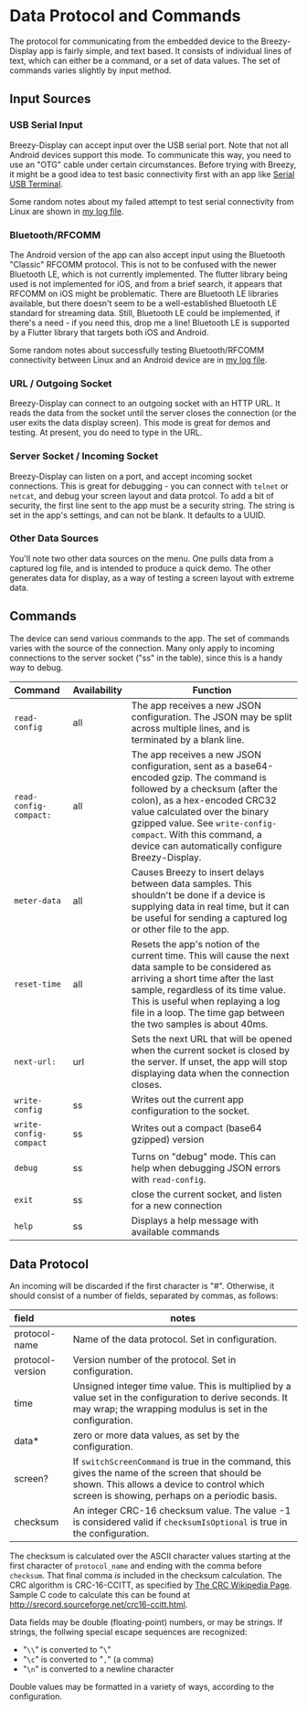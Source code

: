 # Data Protocol and Commands

The protocol for communicating from the embedded device to the
Breezy-Display app is fairly simple, and text based.  It consists of
individual lines of text, which can either be a command, or a set
of data values.  The set of commands varies slightly by input method.

## Input Sources

### USB Serial Input

Breezy-Display can accept input over the USB serial port.  Note that not
all Android devices support this mode.  To communicate this way, you need
to use an "OTG" cable under certain circumstances.  Before trying with
Breezy, it might be a good idea to test basic connectivity first with an
app like [Serial USB Terminal](https://play.google.com/store/apps/details?id=de.kai_morich.serial_usb_terminal).

Some random notes about my failed attempt to test serial connectivity from
Linux are shown in [my log file](../../billf_log.txt). 

### Bluetooth/RFCOMM

The Android version of the app can also accept input using the Bluetooth "Classic" RFCOMM protocol.
This is not to be confused with the newer Bluetooth LE, which is not currently implemented.  The
flutter library being used is not implemented for iOS, and from a brief search, it appears that
RFCOMM on iOS might be problematic.  There are Bluetooth LE libraries available, but there doesn't
seem to be a well-established Bluetooth LE standard for streaming data.  Still, Bluetooth LE could
be implemented, if there's a need - if you need this, drop me a line!  Bluetooth LE is supported by
a Flutter library that targets both iOS and Android.

Some random notes about successfully testing Bluetooth/RFCOMM connectivity between Linux and
an Android device are in [my log file](../../billf_log.txt).

### URL / Outgoing Socket

Breezy-Display can connect to an outgoing socket with an HTTP URL.  It reads the data from
the socket until the server closes the connection (or the user exits the data display screen).
This mode is great for demos and testing.  At present, you do need to type in the URL.

### Server Socket / Incoming Socket

Breezy-Display can listen on a port, and accept incoming socket connections.  This is great for
debugging - you can connect with `telnet` or `netcat`, and debug your screen layout and data protcol.
To add a bit of security, the first line sent to the app must be a security string.  The string is set
in the app's settings, and can not be blank.  It defaults to a UUID.

### Other Data Sources

You'll note two other data sources on the menu.  One pulls data from a captured log file, and is intended
to produce a quick demo.  The other generates data for display, as a way of testing a screen layout with
extreme data.

## Commands

The device can send various commands to the app.  The set of commands varies with
the source of the connection.  Many only apply to incoming connections to the server
socket ("ss" in the table), since this is a handy way to debug.

| Command | Availability | Function |
|:--------|:-------------|----------|
| `read-config` | all | The app receives a new JSON configuration.  The JSON may be split across multiple lines, and is terminated by a blank line. |
| `read-config-compact:` | all | The app receives a new JSON configuration, sent as a base64-encoded gzip.  The command is followed by a checksum (after the colon), as a hex-encoded CRC32 value calculated over the binary gzipped value.  See `write-config-compact`.  With this command, a device can automatically configure Breezy-Display. |
| `meter-data` | all | Causes Breezy to insert delays between data samples.  This shouldn't be done if a device is supplying data in real time, but it can be useful for sending a captured log or other file to the app. |
| `reset-time` | all | Resets the app's notion of the current time.  This will cause the next data sample to be considered as arriving a short time after the last sample, regardless of its time value.  This is useful when replaying a log file in a loop.  The time gap between the two samples is about 40ms. |
| `next-url:` | url | Sets the next URL that will be opened when the current socket is closed by the server.  If unset, the app will stop displaying data when the connection closes. |
| `write-config` | ss | Writes out the current app configuration to the socket. |
| `write-config-compact` | ss |  Writes out a compact (base64 gzipped) version |
| `debug` | ss | Turns on "debug" mode.  This can help when debugging JSON errors with `read-config`. |
| `exit` | ss | close the current socket, and listen for a new connection |
| `help` | ss | Displays a help message with available commands |

## Data Protocol

An incoming will be discarded if the first character is "#".  Otherwise, it should consist of
a number of fields, separated by commas, as follows:

| field | notes |
|:----|----|
| protocol-name | Name of the data protocol.  Set in configuration. |
| protocol-version | Version number of the protocol.  Set in configuration.  |
| time | Unsigned integer time value.  This is multiplied by a value set in the configuration to derive seconds.  It may wrap; the wrapping modulus is set in the configuration. |  
| data* | zero or more data values, as set by the configuration. |
| screen? | If `switchScreenCommand` is true in the command, this gives the name of the screen that should be shown.  This allows a device to control which screen is showing, perhaps on a periodic basis. |
| checksum | An integer CRC-16 checksum value.  The value -1 is considered valid if `checksumIsOptional` is true in the configuration. |

The checksum is calculated over the ASCII character values starting
at the first character of `protocol_name` and ending with the comma
before `checksum`. That final comma _is_ included in the checksum
calculation.  The CRC algorithm is CRC-16-CCITT, as specified
by [The CRC Wikipedia Page](https://en.wikipedia.org/wiki/Cyclic_redundancy_check).  Sample C code to calculate this can be found at
http://srecord.sourceforge.net/crc16-ccitt.html.

Data fields may be double (floating-point) numbers, or may be strings.  If strings, the
follwing special escape sequences are recognized:

* "`\\`" is converted to "`\`"
* "`\c`" is converted to "`,`" (a comma)
* "`\n`" is converted to a newline character

Double values may be formatted in a variety of ways, according to the configuration.
